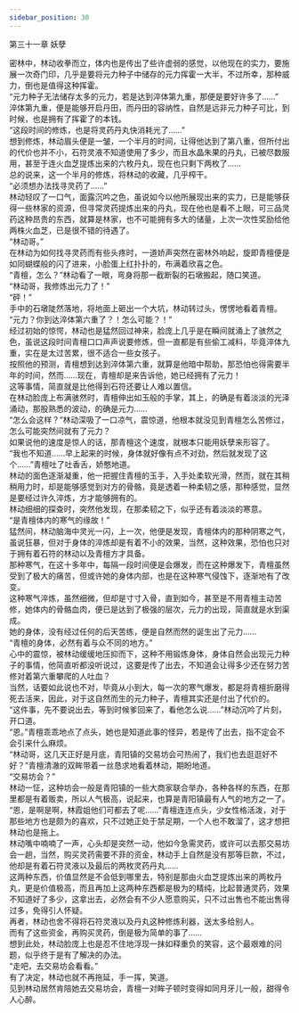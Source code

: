 ```yaml
---
sidebar_position: 30
---
```

 第三十一章 妖孽


密林中，林动收拳而立，体内也是传出了些许虚弱的感觉，以他现在的实力，要施展一次奇门印，几乎是要将元力种子中储存的元力挥霍一大半，不过所幸，那种威力，倒也是值得这种挥霍。  
“元力种子无法储存太多的元力，若是达到淬体第九重，那便是要好许多了……”  
淬体第九重，便是能够开启丹田，而丹田的容纳性，自然是远非元力种子可比，到时候，也是拥有了挥霍了的本钱。  
“这段时间的修炼，也是将灵药丹丸快消耗光了……”  
想到修炼，林动眉头便是一皱，一个半月的时间，让得他达到了第八重，但所付出的代价也并不小，石符灵液不知道使用了多少，而且水晶朱果的丹丸，已被尽数服用，甚至于连火血芝提炼出来的六枚丹丸，现在也只剩下两枚了……  
总的说来，这一个半月的修炼，将林动的收藏，几乎榨干。  
“必须想办法找寻灵药了……”  
林动轻叹了一口气，面露沉吟之色，虽说如今以他所展现出来的实力，已是能够获得一些林家的资源，但寻常灵药提炼出来的丹丸，现在他也是看不上眼，可三品灵药这种昂贵的东西，就算是林家，也不可能拥有多大的储量，上次一次性奖励给他两株火血芝，已是很不错的待遇了。  
“林动哥。”  
在林动为如何找寻灵药而有些头疼时，一道娇声突然在密林外响起，旋即青檀便是如同蝴蝶般的闪了进来，小脸蛋上红扑扑的，布满着欣喜之色。  
“青檀，怎么？”林动看了一眼，弯身将那一截断裂的石墩搬起，随口笑道。  
“林动哥，我修炼出元力了！”  
“砰！”  
手中的石墩陡然落地，将地面上砸出一个大坑，林动转过头，愣愣地看着青檀。  
“元力？你到达淬体第六重了？！怎么可能？！”  
经过初始的惊愕，林动也是猛然回过神来，脸庞上几乎是在瞬间就涌上了骇然之色，虽说这段时间青檀口口声声说要修炼，但一直都是有些偷工减料，毕竟淬体九重，实在是太过苦累，很不适合一些女孩子。  
按照他的预测，青檀想到达到淬体第六重，就算是他暗中帮助，那恐怕也得需要半年的时间，然而……现在，青檀却是来告诉他，她已经拥有了元力！  
这等事情，简直就是比他得到石符还要让人难以置信。  
在林动脸庞上布满骇然时，青檀伸出如玉般的手掌，其上，的确是有着淡淡的光泽涌动，那股熟悉的波动，的确是元力……  
“怎么会这样？”林动深吸了一口凉气，震惊道，他根本就没见到青檀怎么苦修过，怎么可能突然间就有了元力？  
如果说他的速度是惊人的话，那青檀这个速度，就根本只能用妖孽来形容了。  
“我也不知道……早上起来的时候，身体就好像有点不对劲，然后就发现了这个……”青檀吐了吐香舌，娇憨地道。  
林动的面色逐渐凝重，他一把握住青檀的玉手，入手处柔软光滑，然而，就在其稍稍用力时，却是能够感觉到对方的骨骼，竟是透着一种柔韧之感，那种感觉，显然是要经过许久淬炼，方才能够拥有的。  
林动细细的探查时，突然他发现，在那柔韧之下，似乎还有着淡淡的寒意。  
“是青檀体内的寒气的缘故！”  
猛然间，林动脑海中灵光一闪，上一次，他便是发现，青檀体内的那种阴寒之气，虽说狂暴，但对于身体的淬炼却是有着不小的效果，当然，这种效果，恐怕也只对于拥有着石符的林动以及青檀方才具备。  
那种寒气，在这十多年中，每隔一段时间便是会爆发，而在这种爆发下，青檀虽然受到了极大的痛苦，但或许她的身体内部，也是在这种寒气侵蚀下，逐渐地有了改变。  
这种寒气淬炼，虽然细微，但却是寸寸入骨，直到如今，甚至是不用青檀主动苦修，她体内的骨骼血肉，便已是达到了极强的层次，元力的出现，简直就是水到渠成。  
她的身体，没有经过任何的后天苦练，便是自然而然的诞生出了元力……  
“青檀的身体，必然有着与众不同的地方。”  
心中的震惊，被林动缓缓地压抑而下，这种不用锻炼身体，身体自然会出现元力种子的事情，他简直听都没听说过，这要是传了出去，不知道会让得多少还在努力苦修对着第六重攀爬的人吐血？  
当然，话要如此说也不对，毕竟从小到大，每一次的寒气爆发，都是将青檀折磨得死去活来，因此，对于这自然而生的元力种子，青檀其实还是付出了代价的。  
“这件事，先不要说出去，等到时候爹回来了，看他怎么说……”林动沉吟了片刻，开口道。  
“恩。”青檀乖乖地点了点头，她也是知道此事的怪异，若是传了出去，指不定会不会引来什么麻烦。  
“林动哥，这几天正好是月底，青阳镇的交易坊会可热闹了，我们也去逛逛好不好？”青檀清澈的双眸带着一丝恳求地看着林动，期盼地道。  
“交易坊会？”  
林动一怔，这种坊会一般是青阳镇的一些大商家联合举办，各种各样的东西，在那里都是有着贩卖，所以人气极高，说起来，也算是青阳镇最有人气的地方之一了。  
“恩，是啊是啊，林霞姐他们可都去了呢……”青檀连连点头，少女性格活泼，对于那些地方也是颇为的喜欢，只不过她正处于禁足期，一个人也不敢溜了，这才想把林动也是拖上。  
林动嘴中喃喃了一声，心头却是突然一动，他如今急需灵药，或许可以去那交易坊会一趟，当然，购买灵药需要不菲的资金，林动手上自然是没有那等巨款，不过，他却是有着石符灵液以及最后的两枚灵药丹丸……  
这两种东西，价值显然是不会低到哪里去，特别是那由火血芝提炼出来的两枚丹丸，更是价值极高，而且再加上这两种东西都是极为的精纯，比起普通灵药，效果不知道好了多少，这拿出去，必然会有不少人愿意购买，只不过出售也不能出售得过多，免得引人怀疑。  
再者，林动也舍不得将石符灵液以及丹丸这种修炼利器，送太多给别人。  
而有了这些资金，再购买灵药，倒是极为简单的事了……  
想到此处，林动脸庞上也是忍不住地浮现一抹如释重负的笑容，这个最艰难的问题，似乎终于是有了解决的办法。  
“走吧，去交易坊会看看。”  
有了决定，林动也就不再拖延，手一挥，笑道。  
见到林动居然肯陪她去交易坊会，青檀一对眸子顿时变得如同月牙儿一般，甜得令人心醉。  
  
  
